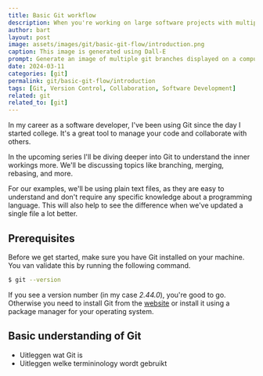 ```yaml
---
title: Basic Git workflow
description: When you're working on large software projects with multiple people, you need some kind of tool to manage the code between you and your co-workers.
author: bart
layout: post
image: assets/images/git/basic-git-flow/introduction.png
caption: This image is generated using Dall-E
prompt: Generate an image of multiple git branches displayed on a computer screen in a minimalistic flat style
date: 2024-03-11
categories: [git]
permalink: git/basic-git-flow/introduction
tags: [Git, Version Control, Collaboration, Software Development]
related: git
related_to: [git]
---
```


In my career as a software developer, I've been using Git since the day I started college. It's a great tool to manage your code and collaborate with others.

In the upcoming series I'll be diving deeper into Git to understand the inner workings more. We'll be discussing topics like branching, merging, rebasing, and more.

For our examples, we'll be using plain text files, as they are easy to understand and don't require any specific knowledge about a programming language. This will also help to see the difference when we've updated a single file a lot better.

## Prerequisites

Before we get started, make sure you have Git installed on your machine. You van validate this by running the following command.

```zsh
$ git --version
```

If you see a version number (in my case _2.44.0_), you're good to go. Otherwise you need to install Git from the [website](https://git-scm.com/) or install it using a package manager for your operating system.

## Basic understanding of Git

* Uitleggen wat Git is
* Uitleggen welke termininology wordt gebruikt